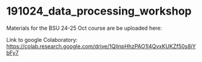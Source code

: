 # 191024_data_processing_workshop
Materials for the BSU 24-25 Oct course are be uploaded here:

Link to google Colaboratory: https://colab.research.google.com/drive/1QIjnpHhzPAO1l4QvxKUKZf50s8iYbFy7
